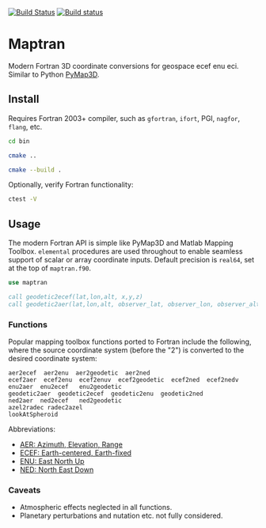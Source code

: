 [![Build Status](https://travis-ci.com/scivision/maptran.svg?branch=master)](https://travis-ci.com/scivision/maptran)
[![Build status](https://ci.appveyor.com/api/projects/status/rtmoplrumvonsscs?svg=true)](https://ci.appveyor.com/project/scivision/maptran)

# Maptran
Modern Fortran 3D coordinate conversions for geospace ecef enu eci.
Similar to Python [PyMap3D](https://github.com/scivision/pymap3d).

## Install

Requires Fortran 2003+ compiler, such as `gfortran`, `ifort`, PGI, `nagfor`, `flang`, etc.

```sh
cd bin

cmake ..

cmake --build .
```

Optionally, verify Fortran functionality:
```sh
ctest -V
```

## Usage

The modern Fortran API is simple like PyMap3D and Matlab Mapping Toolbox.
`elemental` procedures are used throughout to enable seamless support of scalar or array coordinate inputs. 
Default precision is `real64`, set at the top of `maptran.f90`.

```fortran
use maptran

call geodetic2ecef(lat,lon,alt, x,y,z)
call geodetic2aer(lat,lon,alt, observer_lat, observer_lon, observer_alt)
```

### Functions

Popular mapping toolbox functions ported to Fortran include the
following, where the source coordinate system (before the "2") is
converted to the desired coordinate system:

    aer2ecef  aer2enu  aer2geodetic  aer2ned
    ecef2aer  ecef2enu  ecef2enuv  ecef2geodetic  ecef2ned  ecef2nedv
    enu2aer  enu2ecef   enu2geodetic
    geodetic2aer  geodetic2ecef  geodetic2enu  geodetic2ned
    ned2aer  ned2ecef   ned2geodetic
    azel2radec radec2azel
    lookAtSpheroid

Abbreviations:

-   [AER: Azimuth, Elevation, Range](https://en.wikipedia.org/wiki/Spherical_coordinate_system)
-   [ECEF: Earth-centered, Earth-fixed](https://en.wikipedia.org/wiki/ECEF)
-   [ENU: East North Up](https://en.wikipedia.org/wiki/Axes_conventions#Ground_reference_frames:_ENU_and_NED)
-   [NED: North East Down](https://en.wikipedia.org/wiki/North_east_down)

### Caveats

* Atmospheric effects neglected in all functions.
* Planetary perturbations and nutation etc. not fully considered.

